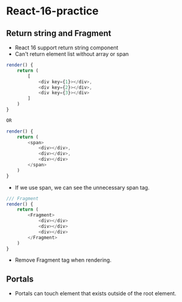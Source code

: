 # React-16-practice

## Return string and Fragment

*   React 16 support return string component
*   Can't return element list without array or span

```js
render() {
    return (
        [
            <div key={1}></div>,
            <div key={2}></div>,
            <div key={3}></div>
        ]
    )
}

OR

render() {
    return (
        <span>
            <div></div>,
            <div></div>,
            <div></div>
        </span>
    )
}
```

*   If we use span, we can see the unnecessary span tag.

```js
/// Fragment
render() {
    return (
        <Fragment>
            <div></div>
            <div></div>
            <div></div>
        </Fragment>
    )
}
```

*   Remove Fragment tag when rendering.

## Portals

*   Portals can touch element that exists outside of the root element.

